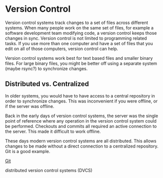 # Version Control

Version control systems track changes to a set of files across different systems. When many people work on the same set of files, for example a software development team modifying code, a version control keeps those changes in sync. Version control is not limited to programming related tasks. If you use more than one computer and have a set of files that you edit on all of those computers, version control can help. 

Version control systems work best for text based files and smaller binary files.  For large binary files, you might be better off using a separate system (maybe rsync?) to synchronize changes. 


## Distributed vs. Centralized

In older systems, you would have to have access to a central repository in order to synchronize changes.  This was inconvenient if you were offline, or if the server was offline. 

Back in the early days of version control systems, the server was the single point of reference where any operation in the version control system could be performed. Checkouts and commits all required an active connection to the server. This made it difficult to work offline. 

These days modern version control systems are all distributed. This allows changes to be made without a direct connection to a centralized repository. Git is a good example. 

[ Git ](git.md)

distributed version control systems (DVCS)


